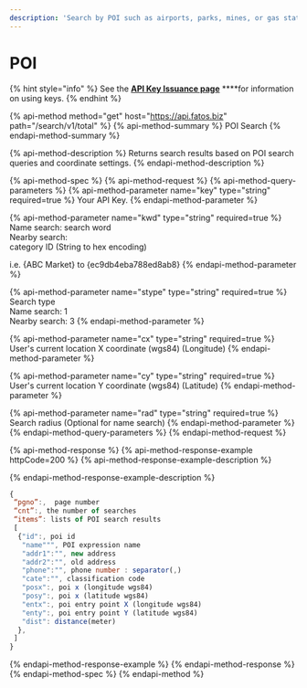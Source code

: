 ```yaml
---
description: 'Search by POI such as airports, parks, mines, or gas station'
---
```


# POI

{% hint style="info" %}
See the [**API Key Issuance page**](../../get-your-api-key.md) ****for information on using keys.
{% endhint %}

{% api-method method="get" host="https://api.fatos.biz" path="/search/v1/total" %}
{% api-method-summary %}
POI Search
{% endapi-method-summary %}

{% api-method-description %}
Returns search results based on POI search queries and coordinate settings.
{% endapi-method-description %}

{% api-method-spec %}
{% api-method-request %}
{% api-method-query-parameters %}
{% api-method-parameter name="key" type="string" required=true %}
Your API Key.
{% endapi-method-parameter %}

{% api-method-parameter name="kwd" type="string" required=true %}
Name search: search word  
Nearby search:  
category ID \(String to hex encoding\)  
  
i.e. {ABC Market} to {ec9db4eba788ed8ab8}
{% endapi-method-parameter %}

{% api-method-parameter name="stype" type="string" required=true %}
Search type  
Name search: 1  
Nearby search: 3
{% endapi-method-parameter %}

{% api-method-parameter name="cx" type="string" required=true %}
User's current location X coordinate \(wgs84\) \(Longitude\)
{% endapi-method-parameter %}

{% api-method-parameter name="cy" type="string" required=true %}
User's current location Y coordinate \(wgs84\) \(Latitude\)
{% endapi-method-parameter %}

{% api-method-parameter name="rad" type="string" required=true %}
Search radius \(Optional for name search\)
{% endapi-method-parameter %}
{% endapi-method-query-parameters %}
{% endapi-method-request %}

{% api-method-response %}
{% api-method-response-example httpCode=200 %}
{% api-method-response-example-description %}

{% endapi-method-response-example-description %}

```javascript
{
 “pgno”:,  page number
 “cnt”:, the number of searches
 “items”: lists of POI search results
 [
  {"id":, poi id
   "name""", POI expression name
   "addr1":"", new address
   "addr2":"", old address
   "phone":"", phone number : separator(,)
   "cate":"", classification code
   "posx":, poi x (longitude wgs84)
   "posy":, poi x (latitude wgs84)
   "entx":, poi entry point X (longitude wgs84)
   "enty":, poi entry point Y (latitude wgs84)
   "dist": distance(meter)
  },
 ]
} 
```
{% endapi-method-response-example %}
{% endapi-method-response %}
{% endapi-method-spec %}
{% endapi-method %}

